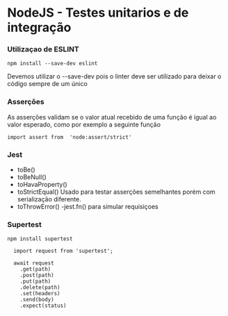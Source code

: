 # NodeJS - Testes unitarios e de integração

### Utilizaçao de ESLINT

```
npm install --save-dev eslint
```

Devemos utilizar o --save-dev pois o linter deve ser utilizado para deixar o código sempre de um único 

### Asserções

As asserções validam se o valor atual recebido de uma função é igual ao valor esperado, como por exemplo a seguinte função

```
import assert from  'node:assert/strict'
```
### Jest

  - toBe()
  - toBeNull()
  - toHavaProperty()
  - toStrictEqual() 
    Usado para testar asserções semelhantes porém com serialização diferente.
  - toThrowError()
  -jest.fn()
    para simular requisiçoes

### Supertest

```
npm install supertest
```

```
  import request from 'supertest';

  await request
    .get(path)
    .post(path)
    .put(path)
    .delete(path)
    .set(headers)
    .send(body)
    .expect(status)
```

